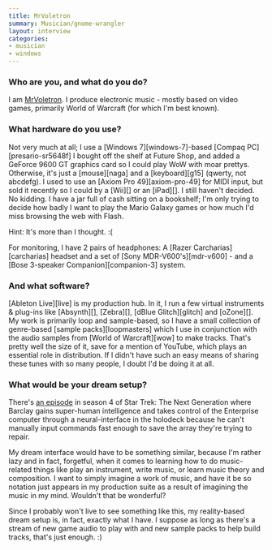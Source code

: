 ```yaml
---
title: MrVoletron
summary: Musician/gnome-wrangler
layout: interview
categories:
- musician
- windows
---
```


### Who are you, and what do you do?

I am [MrVoletron](http://www.youtube.com/mrvoletron "MrVoletron's YouTube page."). I produce electronic music - mostly based on video games, primarily World of Warcraft (for which I'm best known).

### What hardware do you use?

Not very much at all; I use a [Windows 7][windows-7]-based [Compaq PC][presario-sr5648f] I bought off the shelf at Future Shop, and added a GeForce 9600 GT graphics card so I could play WoW with moar prettys. Otherwise, it's just a [mouse][naga] and a [keyboard][g15] (qwerty, not abcdefg). I used to use an [Axiom Pro 49][axiom-pro-49] for MIDI input, but sold it recently so I could by a [Wii][] or an [iPad][]. I still haven't decided. No kidding. I have a jar full of cash sitting on a bookshelf; I'm only trying to decide how badly I want to play the Mario Galaxy games or how much I'd miss browsing the web with Flash.

Hint: It's more than I thought. :(

For monitoring, I have 2 pairs of headphones: A [Razer Carcharias][carcharias] headset and a set of [Sony MDR-V600's][mdr-v600] - and a [Bose 3-speaker Companion][companion-3] system.

### And what software?

[Ableton Live][live] is my production hub. In it, I run a few virtual instruments & plug-ins like [Absynth][], [Zebra][], [dBlue Glitch][glitch] and [oZone][]. My work is primarily loop and sample-based, so I have a small collection of genre-based [sample packs][loopmasters] which I use in conjunction with the audio samples from [World of Warcraft][wow] to make tracks. That's pretty well the size of it, save for a mention of YouTube, which plays an essential role in distribution. If I didn't have such an easy means of sharing these tunes with so many people, I doubt I'd be doing it at all.

### What would be your dream setup?

There's [an episode](http://en.wikipedia.org/wiki/The_Nth_Degree_\(Star_Trek:_The_Next_Generation\) "A Wikipedia entry for a Star Trek episode.") in season 4 of Star Trek: The Next Generation where Barclay gains super-human intelligence and takes control of the Enterprise computer through a neural-interface in the holodeck because he can't manually input commands fast enough to save the array they're trying to repair.

My dream interface would have to be something similar, because I'm rather lazy and in fact, forgetful, when it comes to learning how to do music-related things like play an instrument, write music, or learn music theory and composition. I want to simply imagine a work of music, and have it be so notation just appears in my production suite as a result of imagining the music in my mind. Wouldn't that be wonderful?

Since I probably won't live to see something like this, my reality-based dream setup is, in fact, exactly what I have. I suppose as long as there's a stream of new game audio to play with and new sample packs to help build tracks, that's just enough. :)